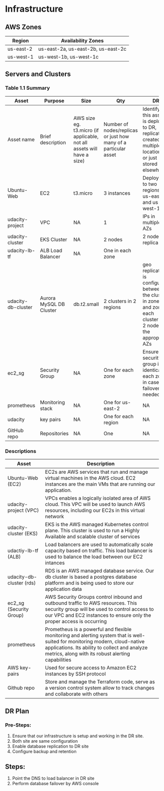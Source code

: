 # Infrastructure

## AWS Zones
| Region | Availability Zones   |
|--------|----------------------|
| us-east-2|us-east-2a, us-east-2b, us-east-2c|
| us-west-1|us-west-1b, us-west-1c|

## Servers and Clusters

### Table 1.1 Summary
| Asset      | Purpose           | Size                                                                   | Qty                                                             | DR                                                                                                           |
|------------|-------------------|------------------------------------------------------------------------|-----------------------------------------------------------------|--------------------------------------------------------------------------------------------------------------|
| Asset name | Brief description | AWS size eg. t3.micro (if applicable, not all assets will have a size) | Number of nodes/replicas or just how many of a particular asset | Identify if this asset is deployed to DR, replicated, created in multiple locations or just stored elsewhere |
| Ubuntu-Web | EC2 | t3.micro | 3 instances | Deployed to two regions, us-east-2 and us-west-1 |
| udacity-project | VPC | NA | 1 | IPs in multiple AZs |
| udacity-cluster | EKS Cluster | NA | 2 nodes | 2 node replica set |
| udacity-lb-tf | ALB Load Balancer | NA | One in each zone  |  |
| udacity-db-cluster | Aurora MySQL DB Cluster | db.t2.small | 2 clusters in 2 regions | geo replication is configured between the cluster in zone1 and zone2, each cluster has 2 nodes in the appropriate AZs |
| ec2_sg | Security Group | NA | One for each zone | Ensure this security group is identical in each zone in case a failover is needed |
| prometheus | Monitoring stack | NA | One for us-east-2 | NA |
| udacity | key pairs | NA | One for each region | NA |
| GitHub repo | Repositories | NA | One | NA |

### Descriptions
| Asset     | Description                                              |
|-----------|----------------------------------------------------------|
| Ubuntu-Web (EC2) | EC2s are AWS services that run and manage virtual machines in the AWS cloud. EC2 instances are the main VMs that are running our application.|
| udacity-project (VPC) | VPCs enables a logically isolated area of AWS cloud.  This VPC will be used to launch AWS resources, including our EC2s in this virtual network |
| udacity-cluster (EKS) | EKS is the AWS managed Kubernetes control plane.  This cluster is used to run a Highly Available and scalable cluster of services |
| udactiy-lb-tf (ALB)| Load balancers are used to automatically scale capacity based on traffic.  This load balancer is used to balance the load between our EC2 intances |
| udacity-db-cluster (rds) | RDS is an AWS managed database service. Our db cluster is based a postgres database platform and is being used to store our application data | 
| ec2_sg (Security Group) | AWS Security Groups control inbound and outbound traffic to AWS resources.  This security group will be used to control access to our VPC and EC2 instances to ensure only the proper access is occurring |
| prometheus | Prometheus is a powerful and flexible monitoring and alerting system that is well-suited for monitoring modern, cloud-native applications. Its ability to collect and analyze metrics, along with its robust alerting capabilities |
| AWS key-pairs | Used for secure access to Amazon EC2 instances by SSH protocol |
| Github repo | Store and manage the Terraform code, serve as a version control system allow to track changes and collaborate with others |


## DR Plan
### Pre-Steps:
1) Ensure that our infrastructure is setup and working in the DR site.
2) Both site are same configuration
3) Enable database replication to DR site
4) Configure backup and retention


## Steps:
1) Point the DNS to load balancer in DR site
2) Perform database failover by AWS console